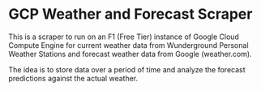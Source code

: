 # GCP Weather and Forecast Scraper
This is a scraper to run on an F1 (Free Tier) instance of Google Cloud Compute Engine for current weather data from Wunderground Personal Weather Stations and forecast weather data from Google (weather.com).

The idea is to store data over a period of time and analyze the forecast predictions against the actual weather. 